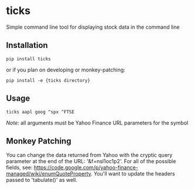 # ticks

Simple command line tool for displaying stock data in the command line

## Installation

```
pip install ticks
```

or if you plan on developing or monkey-patching:

```
pip install -e {ticks directory}
```

## Usage

```
ticks aapl goog ^spx ^FTSE
```

*Note:* all arguments must be Yahoo Finance URL parameters for the symbol


## Monkey Patching

You can change the data returned from Yahoo with the cryptic query parameter at the end of the URL: '&f=nsl1oc1p2'. For all of the possible fields, see: https://code.google.com/p/yahoo-finance-managed/wiki/enumQuoteProperty. You'll want to update the headers passed to 'tabulate()' as well.
